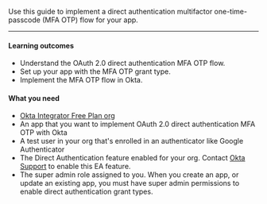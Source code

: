 <ApiLifecycle access="ie" />

Use this guide to implement a direct authentication multifactor one-time-passcode (MFA OTP) flow for your app.

---

#### Learning outcomes

* Understand the OAuth 2.0 direct authentication MFA OTP flow.
* Set up your app with the MFA OTP grant type.
* Implement the MFA OTP flow in Okta.

#### What you need

* [Okta Integrator Free Plan org](https://developer.okta.com/signup)
* An app that you want to implement OAuth 2.0 direct authentication MFA OTP with Okta
* A test user in your org that's enrolled in an authenticator like Google Authenticator
* The Direct Authentication feature enabled for your org. Contact [Okta Support](https://support.okta.com) to enable this EA feature.
* The super admin role assigned to you. When you create an app, or update an existing app, you must have super admin permissions to enable direct authentication grant types.

<ApiAmProdWarning />
